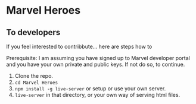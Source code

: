 # Marvel Heroes 

## To developers
If you feel interested to contribbute... here are steps how to

Prerequisite:
I am assuming you have signed up to Marvel developer portal and you have your own private and public keys.
If not do so, to continue.

1. Clone the repo.
2. `cd Marvel Heroes`
3. `npm install -g live-server` or setup or use your own server.
4. `live-server` in that directory, or your own way of serving html files.